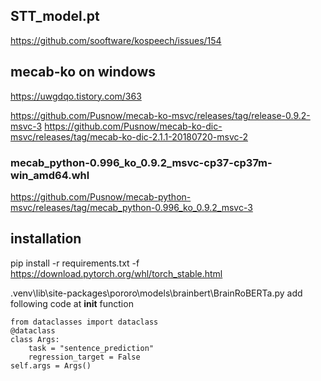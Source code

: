 ## STT_model.pt

https://github.com/sooftware/kospeech/issues/154

## mecab-ko on windows

https://uwgdqo.tistory.com/363

https://github.com/Pusnow/mecab-ko-msvc/releases/tag/release-0.9.2-msvc-3
https://github.com/Pusnow/mecab-ko-dic-msvc/releases/tag/mecab-ko-dic-2.1.1-20180720-msvc-2

### mecab_python-0.996_ko_0.9.2_msvc-cp37-cp37m-win_amd64.whl

https://github.com/Pusnow/mecab-python-msvc/releases/tag/mecab_python-0.996_ko_0.9.2_msvc-3

## installation

pip install -r requirements.txt -f https://download.pytorch.org/whl/torch_stable.html

.venv\lib\site-packages\pororo\models\brainbert\BrainRoBERTa.py
add following code at __init__ function

    from dataclasses import dataclass
    @dataclass
    class Args:
        task = "sentence_prediction"
        regression_target = False
    self.args = Args()